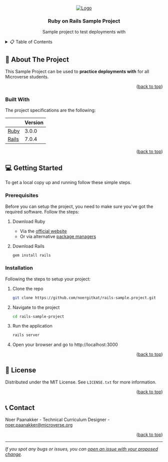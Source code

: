 <a name="readme-top"></a>

<br />
<div align="center">
  <a href="https://github.com/othneildrew/Best-README-Template">
    <img src="images/nodejs-logo.png" alt="Logo" >
  </a>

  <h3 align="center">Ruby on Rails Sample Project</h3>

  <p align="center">
    Sample project to test deployments with
  </p>
</div>

<!-- TABLE OF CONTENTS -->
<details>
  <summary>📋 Table of Contents</summary>
  <ol>
    <li>
      <a href="#about-the-project">About The Project</a>
      <ul>
        <li><a href="#built-with">Built With</a></li>
      </ul>
    </li>
    <li>
      <a href="#getting-started">Getting Started</a>
      <ul>
        <li><a href="#prerequisites">Prerequisites</a></li>
        <li><a href="#installation">Installation</a></li>
      </ul>
    </li>
    <li><a href="#license">License</a></li>
    <li><a href="#contact">Contact</a></li>
  </ol>
</details>

<!-- ABOUT THE PROJECT -->

## 📖 About The Project

This Sample Project can be used to **practice deployments with** for all Microverse students.

<p align="right">(<a href="#readme-top">back to top</a>)</p>

### Built With

The project specifications are the following:

|                                    | Version |
| ---------------------------------- | ------- |
| [Ruby](https://www.ruby-lang.org/) | 3.0.0   |
| [Rails](https://rubyonrails.org/)  | 7.0.4   |

<p align="right">(<a href="#readme-top">back to top</a>)</p>

<!-- GETTING STARTED -->

## 💻 Getting Started

To get a local copy up and running follow these simple steps.

### Prerequisites

Before you can setup the project, you need to make sure you've got the required software. Follow the steps:

1. Download Ruby

   - Via the [official website](https://www.ruby-lang.org/en/downloads/)
   - Or via alternative [package managers](https://www.ruby-lang.org/en/documentation/installation/#installers)

2. Download Rails

   ```sh
   gem install rails
   ```

### Installation

Following the steps to setup your project:

1. Clone the repo

   ```sh
   git clone https://github.com/noergitkat/rails-sample.project.git
   ```

2. Navigate to the project

   ```sh
   cd rails-sample-project
   ```

3. Run the application

   ```sh
   rails server
   ```

4. Open your browser and go to http://localhost:3000

<p align="right">(<a href="#readme-top">back to top</a>)</p>

<!-- License -->

## 🪪 License

Distributed under the MIT License. See `LICENSE.txt` for more information.

<p align="right">(<a href="#readme-top">back to top</a>)</p>

<!-- CONTACT -->

## 📞 Contact

Noer Paanakker - Technical Curriculum Designer - <a href="mailto:noer.paanakker@microverse.org">noer.paanakker@microverse.org</a>

<p align="right">(<a href="#readme-top">back to top</a>)</p>

---

_If you spot any bugs or issues, you can [open an issue with your proposed change](https://github.com/microverseinc/curriculum-transversal-skills/blob/main/git-github/articles/open_issue.md)._

